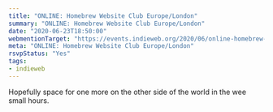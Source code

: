 ```yaml
---
title: "ONLINE: Homebrew Website Club Europe/London"
summary: "ONLINE: Homebrew Website Club Europe/London"
date: "2020-06-23T18:50:00"
webmentionTarget: "https://events.indieweb.org/2020/06/online-homebrew-website-club-europe-london-DyrahM2npvi7"
meta: "ONLINE: Homebrew Website Club Europe/London"
rsvpStatus: "Yes"
tags:
- indieweb
---
```

Hopefully space for one more on the other side of the world in the wee small hours.
